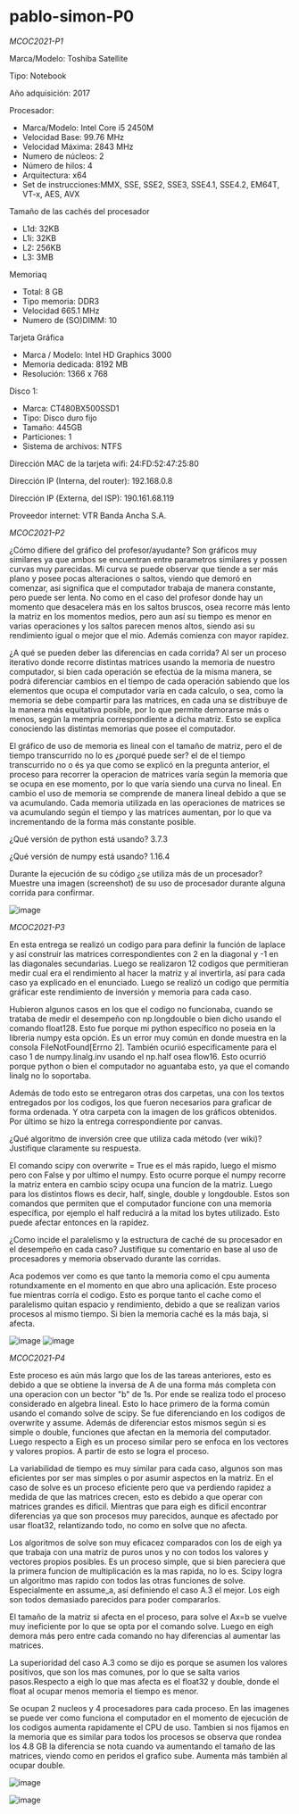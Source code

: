 # pablo-simon-P0
*MCOC2021-P1*

Marca/Modelo: Toshiba Satellite

Tipo: Notebook

Año adquisición: 2017

Procesador:
- Marca/Modelo: Intel Core i5 2450M
- Velocidad Base: 99.76 MHz
- Velocidad Máxima: 2843 MHz
- Numero de núcleos: 2
- Número de hilos: 4
- Arquitectura: x64
- Set de instrucciones:MMX, SSE, SSE2, SSE3, SSE4.1, SSE4.2, EM64T, VT-x, AES, AVX

Tamaño de las cachés del procesador
- L1d: 32KB
- L1i: 32KB
- L2: 256KB
- L3: 3MB

Memoriaq
- Total: 8 GB
- Tipo memoria: DDR3
- Velocidad 665.1 MHz
- Numero de (SO)DIMM: 10

Tarjeta Gráfica
- Marca / Modelo: Intel HD Graphics 3000
- Memoria dedicada: 8192 MB
- Resolución: 1366 x 768

Disco 1:
- Marca: CT480BX500SSD1
- Tipo: Disco duro fijo
- Tamaño: 445GB
- Particiones: 1
- Sistema de archivos: NTFS

Dirección MAC de la tarjeta wifi: 24:FD:52:47:25:80

Dirección IP (Interna, del router): 192.168.0.8

Dirección IP (Externa, del ISP): 190.161.68.119

Proveedor internet: VTR Banda Ancha S.A.

*MCOC2021-P2*

¿Cómo difiere del gráfico del profesor/ayudante?
Son gráficos muy similares ya que ambos se encuentran entre parametros similares y possen curvas muy parecidas. Mi curva se puede observar que tiende a ser más plano y posee pocas alteraciones o saltos, viendo que demoró en comenzar, asi significa que el computador trabaja de manera constante, pero puede ser lenta.
No como en el caso del profesor donde hay un momento que desacelera más en los saltos bruscos, osea recorre más lento la matriz en los momentos medios, pero aun así su tiempo es menor en varias operaciones y los saltos parecen menos altos, siendo asi su rendimiento igual o mejor que el mio. Además comienza con mayor rapidez.

¿A qué se pueden deber las diferencias en cada corrida?
Al ser un proceso iterativo donde recorre distintas matrices usando la memoria de nuestro computador, si bien cada operación se efectúa de la misma manera, se podrá diferenciar cambios en el tiempo de cada operación sabiendo que los elementos que ocupa el computador varía en cada calculo, o sea,
como la memoria se debe compartir para las matrices, en cada una se distribuye de la manera más equitativa posible, por lo que permite demorarse más o menos, según la mempria correspondiente a dicha matriz. Esto se explica conociendo las distintas memorias que posee el computador. 

El gráfico de uso de memoria es lineal con el tamaño de matriz, pero el de tiempo transcurrido no lo es ¿porqué puede ser?
el de el tiempo transcurrido no o és ya que como se explicó en la pregunta anterior, el proceso para recorrer la operacion de matrices varía según la memoria que se ocupa en ese momento, por lo que varía siendo una curva no lineal. En cambio el uso de memoria se comprende de manera lineal debido a que se va acumulando.
Cada memoria utilizada en las operaciones de matrices se va acumulando según el tiempo y las matrices aumentan, por lo que va incrementando de la forma más constante posible. 

¿Qué versión de python está usando?
3.7.3

¿Qué versión de numpy está usando?
1.16.4

Durante la ejecución de su código ¿se utiliza más de un procesador? Muestre una imagen (screenshot) de su uso de procesador durante alguna corrida para confirmar. 

![image](https://user-images.githubusercontent.com/88359228/128463141-4ebdb61f-b4a2-4c50-b32c-215d837ab60b.png)

*MCOC2021-P3*

En esta entrega se realizó un codigo para para definir la función de laplace y así construir las matrices correspondientes con 2 en la diagonal y -1 en las diagonales secundarias. Luego se realizaron 12 codigos que permitieran medir cual era el rendimiento al hacer la matriz y al invertirla, así para cada caso ya explicado en el enunciado. Luego se realizó un codigo que permitía gráficar este rendimiento de inversión y memoria para cada caso. 

Hubieron algunos casos en los que el codigo no funcionaba, cuando se trataba de medir el desempeño con np.longdouble o bien dicho usando el comando float128. Esto fue porque mi python específico no poseia en la libreria numpy esta opción. Es un error muy común en donde muestra en la consola FileNotFound[Errno 2]. También ocuriió especificamente para el caso 1 de numpy.linalg.inv usando el np.half osea flow16. Esto ocurrió porque python o bien el computador no aguantaba esto, ya que el comando linalg no lo soportaba.

Además de todo esto se entregaron otras dos carpetas, una con los textos entregados por los codigos, los que fueron necesarios para graficar de forma ordenada. Y otra carpeta con la imagen de los gráficos obtenidos. 
Por último se hizo la entrega correspondiente por canvas.


¿Qué algoritmo de inversión cree que utiliza cada método (ver wiki)? Justifique claramente su respuesta.

El comando scipy con overwrite = True es el más rapido, luego el mismo pero con False y por ultimo el numpy. Esto ocurre porque el numpy recorre la matriz entera en cambio scipy ocupa una funcion de la matriz. Luego para los distintos flows es decir, half, single, double y longdouble. Estos son comandos que permiten que el computador funcione con una memoria específica, por ejemplo el half reducirá a la mitad los bytes utilizado. Esto puede afectar entonces en la rapidez.

¿Como incide el paralelismo y la estructura de caché de su procesador en el desempeño en cada caso? Justifique su comentario en base al uso de procesadores y memoria observado durante las corridas. 

Aca podemos ver como es que tanto la memoria como el cpu aumenta rotundxamente en el momento en que abro una aplicación. Este proceso fue mientras corría el codigo. Esto es porque tanto el cache como el paralelismo quitan espacio y rendimiento, debido a que se realizan varios procesos al mismo tiempo. Si bien la memoria caché es la más baja, si afecta.

![image](https://user-images.githubusercontent.com/88359228/130005010-762367c1-97d2-4a5c-8cbb-0d6c4c1b9400.png)
![image](https://user-images.githubusercontent.com/88359228/130005020-1011a951-7ff9-4017-bee5-6294da62a270.png)

*MCOC2021-P4*

Este proceso es aún más largo que los de las tareas anteriores, esto es debido a que se obtiene la inversa de A de una forma más completa con una operacion con un bector "b" de 1s. Por ende se realiza todo el proceso considerado en algebra lineal. Esto lo hace primero de la forma común usando el comando solve de scipy. Se fue diferenciando en los codigos de overwrite y assume. Además de diferenciar estos mismos según si es simple o double, funciones que afectan en la memoria del computador. 
Luego respecto a Eigh es un proceso similar pero se enfoca en los vectores y valores propios. A partir de esto se logra el proceso.


La variabilidad de tiempo es muy similar para cada caso, algunos son mas eficientes por ser mas simples o por asumir aspectos en la matriz. En el caso de solve es un proceso eficiente pero que va perdiendo rapidez a medida de que las matrices crecen, esto es debido a que operar con matrices grandes es dificil. Mientras que para eigh es dificil encontrar diferencias ya que son procesos muy parecidos, aunque es afectado por usar float32, relantizando todo, no como en solve que no afecta.


Los algoritmos de solve son muy eficacez comparados con los de eigh ya que trabaja con una matriz de puros unos y no con todos los valores y vectores propios posibles. Es un proceso simple, que si bien pareciera que la primera funcion de multiplicación es la mas rapida, no lo es. Scipy logra un algoritmo mas rapido con todos las otras funciones de solve. Especialmente en assume_a, así definiendo el caso A.3 el mejor. Los eigh son todos demasiado parecidos para poder compararlos.

El tamaño de la matriz si afecta en el proceso, para solve el Ax=b se vuelve muy ineficiente por lo que se opta por el comando solve. Luego en eigh demora más pero entre cada comando no hay diferencias al aumentar las matrices.

La superioridad del caso A.3 como se dijo es porque se asumen los valores positivos, que son los mas comunes, por lo que se salta varios pasos.Respecto a eigh lo que mas afecta es el float32 y double, donde el float al ocupar menos memoria el tiempo es menor.


Se ocupan 2 nucleos y 4 procesadores para cada proceso. En las imagenes se puede ver como funciona el computador en el momento de ejecución de los codigos aumenta rapidamente el CPU de uso. Tambien si nos fijamos en la memoria que es similar para todos los procesos se observa que rondea los 4.8 GB la diferencia se nota cuando va aumentando el tamaño de las matrices, viendo como en peridos el grafico sube. Aumenta más también al ocupar double.

![image](https://user-images.githubusercontent.com/88359228/130309101-5c05e2fb-8e65-4916-97ad-089e0fc24704.png)

![image](https://user-images.githubusercontent.com/88359228/130308854-4deeb27e-b7f0-4f40-8052-a845db61dc39.png)
